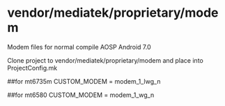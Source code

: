 # vendor/mediatek/proprietary/modem
Modem files for normal compile AOSP Android 7.0

Clone project to vendor/mediatek/proprietary/modem and place into ProjectConfig.mk

##for mt6735m
CUSTOM_MODEM = modem_1_lwg_n

##for mt6580
CUSTOM_MODEM = modem_1_wg_n
